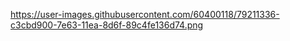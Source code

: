 
https://user-images.githubusercontent.com/60400118/79211336-c3cbd900-7e63-11ea-8d6f-89c4fe136d74.png
